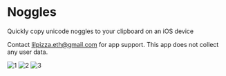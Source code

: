 # Noggles
Quickly copy unicode noggles to your clipboard on an iOS device

Contact lilpizza.eth@gmail.com for app support. This app does not collect any user data.


![1](https://user-images.githubusercontent.com/28959624/213589023-dbc4175f-a280-4a95-a0e7-a03fbd3fd5f1.png)
![2](https://user-images.githubusercontent.com/28959624/213589028-5ef6eaed-c20b-4170-b61e-6141b58c67f2.png)
![3](https://user-images.githubusercontent.com/28959624/213589030-589655e0-91b2-47f2-a2a2-9f3c356d0ce2.png)
